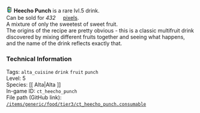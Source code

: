 ![ ](https://raw.githubusercontent.com/Ceterai/Enternia/main/items/generic/food/tier3/ct_heecho_punch.png) **Heecho Punch** is a rare lvl.5 drink.  
Can be sold for *432* <img src="https://starbounder.org/mediawiki/images/2/21/Pixel.png" width="12" height="16"/> [pixels](https://starbounder.org/Pixel).  
A mixture of only the sweetest of sweet fruit.  
The origins of the recipe are pretty obvious - this is a classic multifruit drink discovered by mixing different fruits together and seeing what happens, and the name of the drink reflects exactly that.

### Technical Information

Tags: `alta_cuisine` `drink` `fruit` `punch`  
Level: 5  
Species: [[ Alta|Alta ]]  
In-game ID: `ct_heecho_punch`  
File path (GitHub link): [`/items/generic/food/tier3/ct_heecho_punch.consumable`](https://github.com/Ceterai/Enternia/blob/main/items/generic/food/tier3/ct_heecho_punch.consumable)
